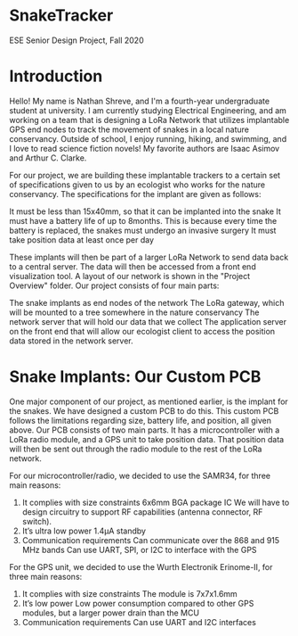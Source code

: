 # SnakeTracker
ESE Senior Design Project, Fall 2020

# Introduction
Hello! My name is Nathan Shreve, and I'm a fourth-year undergraduate student at university. I am currently studying Electrical Engineering, and am working on a team that is designing a LoRa Network that utilizes implantable GPS end nodes to track the movement of snakes in a local nature conservancy. Outside of school, I enjoy running, hiking, and swimming, and I love to read science fiction novels! My favorite authors are Isaac Asimov and Arthur C. Clarke. 

For our project, we are building these implantable trackers to a certain set of specifications given to us by an ecologist who works for the nature conservancy. The specifications for the implant are given as follows:

It must be less than 15x40mm, so that it can be implanted into the snake
It must have a battery life of up to 8months. This is because every time the battery is replaced, the snakes must undergo an invasive surgery
It must take position data at least once per day

These implants will then be part of a larger LoRa Network to send data back to a central server. The data will then be accessed from a front end visualization tool. A layout of our network is shown in the "Project Overview" folder. Our project consists of four main parts:

The snake implants as end nodes of the network
The LoRa gateway, which will be mounted to a tree somewhere in the nature conservancy
The network server that will hold our data that we collect
The application server on the front end that will allow our ecologist client to access the position data stored in the network server.

# Snake Implants: Our Custom PCB
One major component of our project, as mentioned earlier, is the implant for the snakes. We have designed a custom PCB to do this. This custom PCB follows the limitations regarding size, battery life, and position, all given above. Our PCB consists of two main parts. It has a microcontroller with a LoRa radio module, and a GPS unit to take position data. That position data will then be sent out through the radio module to the rest of the LoRa network. 

For our microcontroller/radio, we decided to use the SAMR34, for three main reasons:
1. It complies with size constraints
    6x6mm BGA package IC
    We will have to design circuitry to support RF capabilities (antenna connector, RF switch). 
2. It’s ultra low power
    1.4µA standby
3. Communication requirements
    Can communicate over the 868 and 915 MHz bands
    Can use UART, SPI, or I2C to interface with the GPS

For the GPS unit, we decided to use the Wurth Electronik Erinome-II, for three main reasons:
1. It complies with size constraints
    The module is 7x7x1.6mm
2. It’s low power
    Low power consumption compared to other GPS modules, but a larger power drain than the MCU
3. Communication requirements
    Can use UART and I2C interfaces
